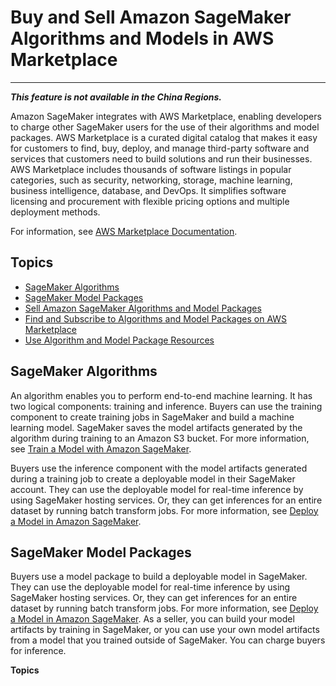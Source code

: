 # Buy and Sell Amazon SageMaker Algorithms and Models in AWS Marketplace<a name="sagemaker-marketplace"></a>

****  
***This feature is not available in the China Regions\.***

Amazon SageMaker integrates with AWS Marketplace, enabling developers to charge other SageMaker users for the use of their algorithms and model packages\. AWS Marketplace is a curated digital catalog that makes it easy for customers to find, buy, deploy, and manage third\-party software and services that customers need to build solutions and run their businesses\. AWS Marketplace includes thousands of software listings in popular categories, such as security, networking, storage, machine learning, business intelligence, database, and DevOps\. It simplifies software licensing and procurement with flexible pricing options and multiple deployment methods\. 

For information, see [AWS Marketplace Documentation](https://docs.aws.amazon.com/marketplace/index.html#lang/en_us)\.

## Topics<a name="sagemaker-marketplace-topics"></a>
+ [SageMaker Algorithms](#sagemaker-mkt-algorithm)
+ [SageMaker Model Packages](#sagemaker-mkt-model-package)
+ [Sell Amazon SageMaker Algorithms and Model Packages](sagemaker-marketplace-sell.md)
+ [Find and Subscribe to Algorithms and Model Packages on AWS Marketplace](sagemaker-mkt-find-subscribe.md)
+ [Use Algorithm and Model Package Resources](sagemaker-mkt-buy.md)

## SageMaker Algorithms<a name="sagemaker-mkt-algorithm"></a>

An algorithm enables you to perform end\-to\-end machine learning\. It has two logical components: training and inference\. Buyers can use the training component to create training jobs in SageMaker and build a machine learning model\. SageMaker saves the model artifacts generated by the algorithm during training to an Amazon S3 bucket\. For more information, see [Train a Model with Amazon SageMaker](how-it-works-training.md)\.

Buyers use the inference component with the model artifacts generated during a training job to create a deployable model in their SageMaker account\. They can use the deployable model for real\-time inference by using SageMaker hosting services\. Or, they can get inferences for an entire dataset by running batch transform jobs\. For more information, see [Deploy a Model in Amazon SageMaker](how-it-works-deployment.md)\.

## SageMaker Model Packages<a name="sagemaker-mkt-model-package"></a>

Buyers use a model package to build a deployable model in SageMaker\. They can use the deployable model for real\-time inference by using SageMaker hosting services\. Or, they can get inferences for an entire dataset by running batch transform jobs\. For more information, see [Deploy a Model in Amazon SageMaker](how-it-works-deployment.md)\. As a seller, you can build your model artifacts by training in SageMaker, or you can use your own model artifacts from a model that you trained outside of SageMaker\. You can charge buyers for inference\.

**Topics**